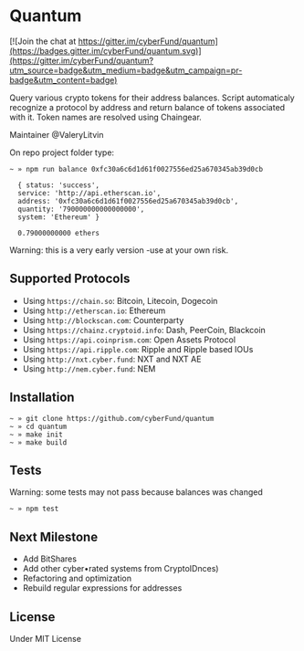 # Quantum

[![Join the chat at https://gitter.im/cyberFund/quantum](https://badges.gitter.im/cyberFund/quantum.svg)](https://gitter.im/cyberFund/quantum?utm_source=badge&utm_medium=badge&utm_campaign=pr-badge&utm_content=badge)

Query various crypto tokens for their address balances. Script automaticaly recognize a protocol by address and return balance of tokens associated with it. Token names are resolved using Chaingear.

Maintainer @ValeryLitvin

On repo project folder type:
```
~ » npm run balance 0xfc30a6c6d1d61f0027556ed25a670345ab39d0cb

  { status: 'success',
  service: 'http://api.etherscan.io',
  address: '0xfc30a6c6d1d61f0027556ed25a670345ab39d0cb',
  quantity: '790000000000000000',
  system: 'Ethereum' }

  0.79000000000 ethers
```

Warning: this is a very early version -use at your own risk.

## Supported Protocols

- Using `https://chain.so`: Bitcoin, Litecoin, Dogecoin
- Using `http://etherscan.io`: Ethereum
- Using `http://blockscan.com`: Counterparty
- Using `https://chainz.cryptoid.info`: Dash, PeerCoin, Blackcoin
- Using `https://api.coinprism.com`: Open Assets Protocol
- Using `https://api.ripple.com`: Ripple and Ripple based IOUs
- Using `http://nxt.cyber.fund`: NXT and NXT AE
- Using `http://nem.cyber.fund`: NEM

## Installation

```
~ » git clone https://github.com/cyberFund/quantum
~ » cd quantum
~ » make init
~ » make build
```

## Tests
Warning: some tests may not pass because balances was changed
```
~ » npm test
```
## Next Milestone
- Add BitShares
- Add other cyber•rated systems from CryptoIDnces)
- Refactoring and optimization
- Rebuild regular expressions for addresses

## License

Under MIT License
